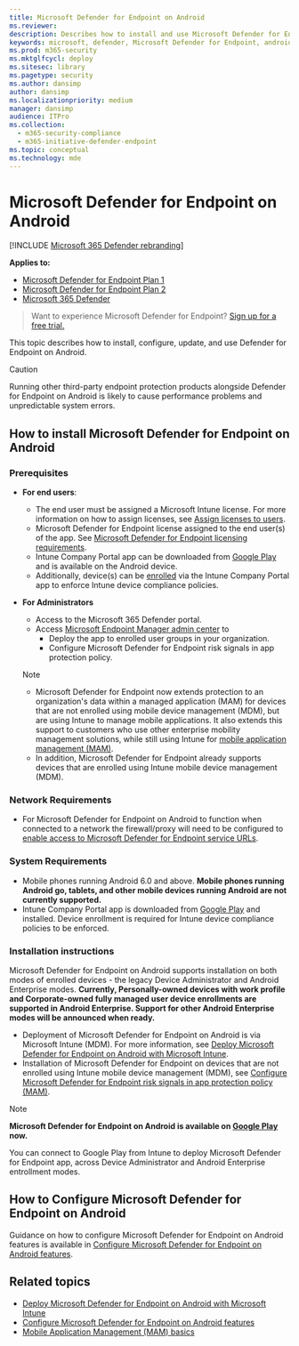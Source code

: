 ```yaml
---
title: Microsoft Defender for Endpoint on Android
ms.reviewer:
description: Describes how to install and use Microsoft Defender for Endpoint on Android
keywords: microsoft, defender, Microsoft Defender for Endpoint, android, installation, deploy, uninstallation, intune
ms.prod: m365-security
ms.mktglfcycl: deploy
ms.sitesec: library
ms.pagetype: security
ms.author: dansimp
author: dansimp
ms.localizationpriority: medium
manager: dansimp
audience: ITPro
ms.collection:
  - m365-security-compliance
  - m365-initiative-defender-endpoint
ms.topic: conceptual
ms.technology: mde
---
```


# Microsoft Defender for Endpoint on Android

[!INCLUDE [Microsoft 365 Defender rebranding](../../includes/microsoft-defender.md)]

**Applies to:**
- [Microsoft Defender for Endpoint Plan 1](https://go.microsoft.com/fwlink/p/?linkid=2154037)
- [Microsoft Defender for Endpoint Plan 2](https://go.microsoft.com/fwlink/p/?linkid=2154037)
- [Microsoft 365 Defender](https://go.microsoft.com/fwlink/?linkid=2118804)

> Want to experience Microsoft Defender for Endpoint? [Sign up for a free trial.](https://signup.microsoft.com/create-account/signup?products=7f379fee-c4f9-4278-b0a1-e4c8c2fcdf7e&ru=https://aka.ms/MDEp2OpenTrial?ocid=docs-wdatp-exposedapis-abovefoldlink)

This topic describes how to install, configure, update, and use Defender for Endpoint on Android.

> [!CAUTION]
> Running other third-party endpoint protection products alongside Defender for Endpoint on Android is likely to cause performance problems and unpredictable system errors.

## How to install Microsoft Defender for Endpoint on Android

### Prerequisites

- **For end users**:
  - The end user must be assigned a Microsoft Intune license. For more information on how to assign licenses, see [Assign licenses to users](/azure/active-directory/users-groups-roles/licensing-groups-assign).
  - Microsoft Defender for Endpoint license assigned to the end user(s) of the app. See [Microsoft Defender for Endpoint licensing requirements](/microsoft-365/security/defender-endpoint/minimum-requirements#licensing-requirements).
  - Intune Company Portal app can be downloaded from [Google Play](https://play.google.com/store/apps/details?id=com.microsoft.windowsintune.companyportal) and is available on the Android device.
  - Additionally, device(s) can be [enrolled](/mem/intune/user-help/enroll-device-android-company-portal) via the Intune Company Portal app to enforce Intune device compliance policies. 


- **For Administrators**
   - Access to the Microsoft 365 Defender portal.
   - Access [Microsoft Endpoint Manager admin center](https://go.microsoft.com/fwlink/?linkid=2109431) to
       - Deploy the app to enrolled user groups in your organization.
       - Configure Microsoft Defender for Endpoint risk signals in app protection policy.
  
    > [!NOTE]
    > - Microsoft Defender for Endpoint now extends protection to an organization's data within a managed application (MAM) for devices that are not enrolled using mobile device management (MDM), but are using Intune to manage mobile applications. It also extends this support to customers who use other enterprise mobility management solutions, while still using Intune for [mobile application management (MAM)](/mem/intune/apps/mam-faq).
    > - In addition, Microsoft Defender for Endpoint already supports devices that are enrolled using Intune mobile device management (MDM).


### Network Requirements

- For Microsoft Defender for Endpoint on Android to function when connected to a network the firewall/proxy will need to be configured to [enable access to Microsoft Defender for Endpoint service URLs](configure-proxy-internet.md#enable-access-to-microsoft-defender-for-endpoint-service-urls-in-the-proxy-server).

### System Requirements

- Mobile phones running Android 6.0 and above. **Mobile phones running Android go, tablets, and other mobile devices running Android are not currently supported.**
- Intune Company Portal app is downloaded from [Google Play](https://play.google.com/store/apps/details?id=com.microsoft.windowsintune.companyportal) and installed. Device enrollment is required for Intune device compliance policies to be enforced.

### Installation instructions

Microsoft Defender for Endpoint on Android supports installation on both modes of enrolled devices - the legacy Device Administrator and Android Enterprise modes. **Currently, Personally-owned devices with work profile and Corporate-owned fully managed user device enrollments are supported in Android Enterprise. Support for other Android Enterprise modes will be announced when ready.**

- Deployment of Microsoft Defender for Endpoint on Android is via Microsoft Intune (MDM). For more information, see [Deploy Microsoft Defender for Endpoint on Android with Microsoft Intune](android-intune.md).
- Installation of Microsoft Defender for Endpoint on devices that are not enrolled using Intune mobile device management (MDM), see [Configure Microsoft Defender for Endpoint risk signals in app protection policy (MAM)](android-configure-mam.md).

> [!NOTE]
> **Microsoft Defender for Endpoint on Android is available on [Google Play](https://play.google.com/store/apps/details?id=com.microsoft.scmx) now.**
>
> You can connect to Google Play from Intune to deploy Microsoft Defender for Endpoint app, across Device Administrator and Android Enterprise entrollment modes.

## How to Configure Microsoft Defender for Endpoint on Android

Guidance on how to configure Microsoft Defender for Endpoint on Android features is available in [Configure Microsoft Defender for Endpoint on Android features](android-configure.md).

## Related topics

- [Deploy Microsoft Defender for Endpoint on Android with Microsoft Intune](android-intune.md)
- [Configure Microsoft Defender for Endpoint on Android features](android-configure.md)
- [Mobile Application Management (MAM) basics](/mem/intune/apps/app-management#mobile-application-management-mam-basics)
